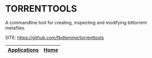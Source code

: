 # TORRENTTOOLS

 A commandline tool for creating, inspecting and modifying 
 bittorrent metafiles.
 
 SITE: https://github.com/fbdtemme/torrenttools

 | [Applications](https://portable-linux-apps.github.io/apps.html) | [Home](https://portable-linux-apps.github.io)
 | --- | --- |
